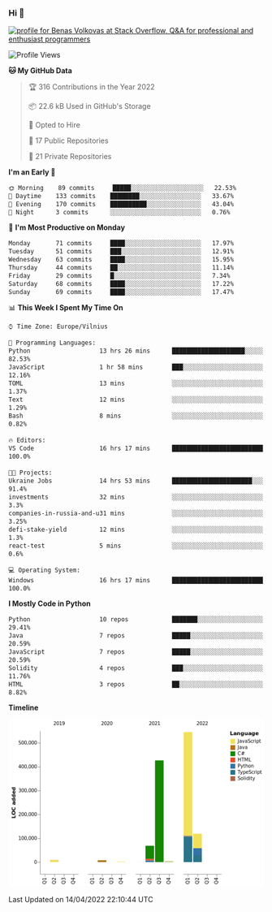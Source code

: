 ### Hi 👋
<a href="https://stackoverflow.com/users/14954249/benas-volkovas"><img src="https://stackoverflow.com/users/flair/14954249.png?theme=dark" width="208" height="58" alt="profile for Benas Volkovas at Stack Overflow, Q&amp;A for professional and enthusiast programmers" title="profile for Benas Volkovas at Stack Overflow, Q&amp;A for professional and enthusiast programmers"></a>

<!--START_SECTION:waka-->
![Profile Views](http://img.shields.io/badge/Profile%20Views-3-blue)

**🐱 My GitHub Data** 

> 🏆 316 Contributions in the Year 2022
 > 
> 📦 22.6 kB Used in GitHub's Storage 
 > 
> 💼 Opted to Hire
 > 
> 📜 17 Public Repositories 
 > 
> 🔑 21 Private Repositories  
 > 
**I'm an Early 🐤** 

```text
🌞 Morning    89 commits     █████░░░░░░░░░░░░░░░░░░░░   22.53% 
🌆 Daytime    133 commits    ████████░░░░░░░░░░░░░░░░░   33.67% 
🌃 Evening    170 commits    ██████████░░░░░░░░░░░░░░░   43.04% 
🌙 Night      3 commits      ░░░░░░░░░░░░░░░░░░░░░░░░░   0.76%

```
📅 **I'm Most Productive on Monday** 

```text
Monday       71 commits     ████░░░░░░░░░░░░░░░░░░░░░   17.97% 
Tuesday      51 commits     ███░░░░░░░░░░░░░░░░░░░░░░   12.91% 
Wednesday    63 commits     ████░░░░░░░░░░░░░░░░░░░░░   15.95% 
Thursday     44 commits     ██░░░░░░░░░░░░░░░░░░░░░░░   11.14% 
Friday       29 commits     █░░░░░░░░░░░░░░░░░░░░░░░░   7.34% 
Saturday     68 commits     ████░░░░░░░░░░░░░░░░░░░░░   17.22% 
Sunday       69 commits     ████░░░░░░░░░░░░░░░░░░░░░   17.47%

```


📊 **This Week I Spent My Time On** 

```text
⌚︎ Time Zone: Europe/Vilnius

💬 Programming Languages: 
Python                   13 hrs 26 mins      ████████████████████░░░░░   82.53% 
JavaScript               1 hr 58 mins        ███░░░░░░░░░░░░░░░░░░░░░░   12.16% 
TOML                     13 mins             ░░░░░░░░░░░░░░░░░░░░░░░░░   1.37% 
Text                     12 mins             ░░░░░░░░░░░░░░░░░░░░░░░░░   1.29% 
Bash                     8 mins              ░░░░░░░░░░░░░░░░░░░░░░░░░   0.82%

🔥 Editors: 
VS Code                  16 hrs 17 mins      █████████████████████████   100.0%

🐱‍💻 Projects: 
Ukraine Jobs             14 hrs 53 mins      ██████████████████████░░░   91.4% 
investments              32 mins             ░░░░░░░░░░░░░░░░░░░░░░░░░   3.3% 
companies-in-russia-and-u31 mins             ░░░░░░░░░░░░░░░░░░░░░░░░░   3.25% 
defi-stake-yield         12 mins             ░░░░░░░░░░░░░░░░░░░░░░░░░   1.3% 
react-test               5 mins              ░░░░░░░░░░░░░░░░░░░░░░░░░   0.6%

💻 Operating System: 
Windows                  16 hrs 17 mins      █████████████████████████   100.0%

```

**I Mostly Code in Python** 

```text
Python                   10 repos            ███████░░░░░░░░░░░░░░░░░░   29.41% 
Java                     7 repos             █████░░░░░░░░░░░░░░░░░░░░   20.59% 
JavaScript               7 repos             █████░░░░░░░░░░░░░░░░░░░░   20.59% 
Solidity                 4 repos             ███░░░░░░░░░░░░░░░░░░░░░░   11.76% 
HTML                     3 repos             ██░░░░░░░░░░░░░░░░░░░░░░░   8.82%

```


**Timeline**

![Chart not found](https://raw.githubusercontent.com/BenasVolkovas/BenasVolkovas/main/charts/bar_graph.png) 


 Last Updated on 14/04/2022 22:10:44 UTC
<!--END_SECTION:waka-->
